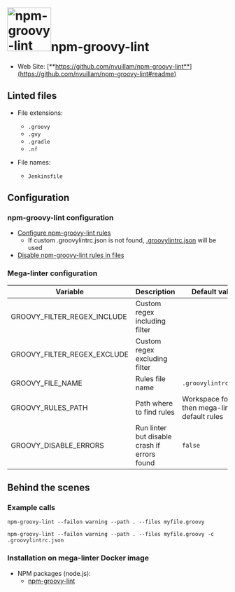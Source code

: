 <!-- markdownlint-disable MD033 MD041 -->
<!-- Generated by .automation/build.py, please do not update manually -->
# <a href="https://github.com/nvuillam/npm-groovy-lint" target="blank" title="Visit linter Web Site"><img src="https://repository-images.githubusercontent.com/240214900/1dcdef80-773c-11ea-8c94-305acc58f5c6" alt="npm-groovy-lint" height="100px"></a>npm-groovy-lint

- Web Site: [**https://github.com/nvuillam/npm-groovy-lint**](https://github.com/nvuillam/npm-groovy-lint#readme)

## Linted files

- File extensions:
  - `.groovy`
  - `.gvy`
  - `.gradle`
  - `.nf`

- File names:
  - `Jenkinsfile`

## Configuration

### npm-groovy-lint configuration

- [Configure npm-groovy-lint rules](https://github.com/nvuillam/npm-groovy-lint#configuration)
  - If custom .groovylintrc.json is not found, [.groovylintrc.json](https://github.com/nvuillam/mega-linter/tree/master/TEMPLATES/.groovylintrc.json) will be used
- [Disable npm-groovy-lint rules in files](https://github.com/nvuillam/npm-groovy-lint#disabling-rules-in-source)

### Mega-linter configuration

| Variable | Description | Default value |
| ----------------- | -------------- | -------------- |
| GROOVY_FILTER_REGEX_INCLUDE | Custom regex including filter |  |
| GROOVY_FILTER_REGEX_EXCLUDE | Custom regex excluding filter |  |
| GROOVY_FILE_NAME | Rules file name | `.groovylintrc.json` |
| GROOVY_RULES_PATH | Path where to find rules | Workspace folder, then mega-linter default rules |
| GROOVY_DISABLE_ERRORS | Run linter but disable crash if errors found | `false` |

## Behind the scenes

### Example calls

```shell
npm-groovy-lint --failon warning --path . --files myfile.groovy
```

```shell
npm-groovy-lint --failon warning --path . --files myfile.groovy -c .groovylintrc.json
```


### Installation on mega-linter Docker image

- NPM packages (node.js):
  - [npm-groovy-lint](https://www.npmjs.com/package/npm-groovy-lint)
